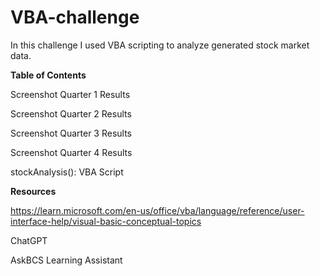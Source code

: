 # VBA-challenge

In this challenge I used VBA scripting to analyze generated stock market data.



**Table of Contents**

Screenshot Quarter 1 Results

Screenshot Quarter 2 Results

Screenshot Quarter 3 Results

Screenshot Quarter 4 Results

stockAnalysis(): VBA Script




**Resources**

https://learn.microsoft.com/en-us/office/vba/language/reference/user-interface-help/visual-basic-conceptual-topics

ChatGPT

AskBCS Learning Assistant

